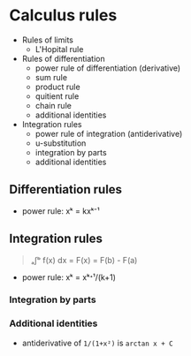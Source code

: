 # Calculus rules

- Rules of limits
  - L'Hopital rule
- Rules of differentiation
  - power rule of differentiation (derivative)
  - sum rule
  - product rule
  - quitient rule
  - chain rule
  - additional identities
- Integration rules
  - power rule of integration (antiderivative)
  - u-substitution
  - integration by parts
  - additional identities


## Differentiation rules

- power rule: xᵏ = kxᵏ⁻¹

## Integration rules

>ₐ∫ᵇ f(x) dx = F(x) = F(b) - F(a)

- power rule: xᵏ = xᵏᐩ¹/(k+1)

### Integration by parts



### Additional identities

- antiderivative of `1/(1+x²)` is `arctan x + C`
